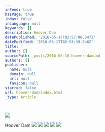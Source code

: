 ```yaml
---
inFeed: true
hasPage: true
inNav: false
inLanguage: null
keywords: []
description: Hoover Dam
datePublished: '2016-05-17T02:57:08.647Z'
dateModified: '2016-05-17T02:53:39.546Z'
title: ''
author: []
sourcePath: _posts/2016-05-16-hoover-dam.md
authors: []
publisher:
  name: null
  domain: null
  url: null
  favicon: null
starred: false
url: hoover-dam/index.html
_type: Article

---
```

![](https://the-grid-user-content.s3-us-west-2.amazonaws.com/d31722c7-4729-46ae-a31e-9ce98570796e.jpg)

Hoover Dam
![](https://the-grid-user-content.s3-us-west-2.amazonaws.com/4f1e8555-13f0-447a-a816-02cd6d72287c.jpg)
![](https://the-grid-user-content.s3-us-west-2.amazonaws.com/9f957746-7f31-49c4-9a2d-76da431d9932.jpg)
![](https://the-grid-user-content.s3-us-west-2.amazonaws.com/e4560fe5-330d-41e3-923c-e71864502be9.jpg)
![](https://the-grid-user-content.s3-us-west-2.amazonaws.com/eab63484-263e-431b-8eca-f865b9dd60c7.jpg)
![](https://the-grid-user-content.s3-us-west-2.amazonaws.com/72b76569-c9be-44a9-a1e1-53f5b4edcbc8.jpg)